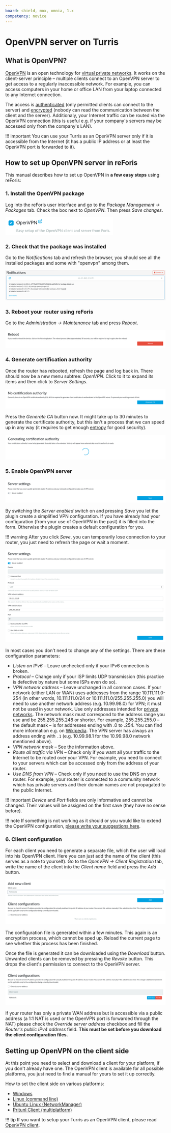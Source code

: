 ```yaml
---
board: shield, mox, omnia, 1.x
competency: novice
---
```

# OpenVPN server on Turris

<!--what-is-openvpn-start-->

## What is OpenVPN?

[OpenVPN](https://en.wikipedia.org/wiki/OpenVPN) is an open technology for
[virtual private networks](https://en.wikipedia.org/wiki/Virtual_private_network).
It works on the client-server principle – multiple clients connect to
an OpenVPN server to get access to a regularly inaccessible network. For
example, you can access computers in your home or office LAN from your laptop
connected to any Internet connection.

The access is [authenticated](https://en.wikipedia.org/wiki/Authentication)
(only permitted clients can connect to the server) and
[encrypted](https://en.wikipedia.org/wiki/Encryption) (nobody can read
the communication between the client and the server). Additionaly, your
Internet traffic can be routed via the OpenVPN connection (this is useful
e.g. if your company's servers may be accessed only from the company's LAN).

!!! important
    You can use your Turris as an OpenVPN server only if it is accessible from
    the Internet (it has a public IP address or at least the OpenVPN port is
    forwarded to it).

<!--what-is-openvpn-end-->

## How to set up OpenVPN server in reForis

This manual describes how to set up OpenVPN in **a few easy steps**
using reForis:

### 1. Install the OpenVPN package

Log into the reForis user interface and go to the _Package Management
→ Packages_ tab. Check the box next to _OpenVPN_. Then press _Save changes_.

![OpenVPN section in package management](package.png)

### 2. Check that the package was installed

Go to the _Notifications_ tab and refresh the browser, you should see all
the installed packages and some with "openvpn" among them.

![Installed packages](packages.png)

### 3. Reboot your router using reForis

Go to the _Administration → Maintenance_ tab and press _Reboot_.

![Device reboot](reboot.png)

### 4. Generate certification authority

Once the router has rebooted, refresh the page and log back in. There should
now be a new menu subtree: _OpenVPN_. Click to it to expand its items and
then click to _Server Settings_.

![No certification authority](no-ca.png)

Press the _Generate CA_ button now. It might take up to 30 minutes to generate
the certificate authority, but this isn't a process that we can speed up in
any way (it requires to get enough
[entropy](https://en.wikipedia.org/wiki/Entropy_(information_theory))
for good security).

![Certification authority is being generated](gen-ca.png)

### 5. Enable OpenVPN server

![OpenVPN server disabled](server-disabled.png)

By switching the _Server enabled_ switch on and pressing _Save_ you let
the plugin create a simplified VPN configuration. If you have already
had your configuration (from your use of OpenVPN in the past) it is filled
into the form. Otherwise the plugin creates a default configuration for you.

!!! warning
    After you click _Save_, you can temporarily lose connection to your
    router, you just need to refresh the page or wait a moment.

![Configuration enabled](server-settings.png)

In most cases you don’t need to change any of the settings. There are these
configuration parameters:

* _Listen on IPv6_ – Leave unchecked only if your IPv6 connection is broken.
* _Protocol_ – Change only if your ISP limits UDP transmission (this practice
  is defective by nature but some ISPs even do so).
* _VPN network address_ – Leave unchanged in all common cases. If your
  network (either LAN or WAN) uses addresses from the range 10.111.111.0-254
  (in other words, 10.111.111.0/24 or 10.111.111.0/255.255.255.0) you will
  need to use another network address (e.g. 10.99.98.0) for VPN; it must not
  be used in your network. Use only addresses intended for
  [private networks](https://en.wikipedia.org/wiki/IPv4#Private_networks).
  The network mask must correspond to the address range you use and be
  255.255.255.248 or shorter. For example, 255.255.255.0 – the default mask
  – is for addresses ending with .0 to .254. You can find more information
  e.g. on [Wikipedia](https://en.wikipedia.org/wiki/Classless_Inter-Domain_Routing#IPv4_CIDR_blocks=).
  The VPN server has always an address ending with `.1` (e.g. 10.99.98.1 for
  the 10.99.98.0 network mentioned above).
* _VPN network mask_ – See the information above.
* _Route all traffic via VPN_ – Check only if you want all your traffic to
  the Internet to be routed over your VPN. For example, you need to connect
  to your servers which can be accessed only from the address of your router.
* _Use DNS from VPN_ – Check only if you need to use the DNS on your router.
  For example, your router is connected to a community network which has
  private servers and their domain names are not propagated to the public
  Internet.

!!! important
    _Device_ and _Port_ fields are only informative and cannot be changed.
    Their values will be assigned on the first save (they have no sense
    before).

!!! note
    If something is not working as it should or you would like to extend
    the OpenVPN configuration,
    [please write your suggestions here](https://forum.turris.cz/t/openvpn-server-easy-and-fast/3674).

### 6. Client configuration

For each client you need to generate a separate file, which the user will load
into his OpenVPN client. Here you can just add the name of the client (this
serves as a note to yourself). Go to the _OpenVPN → Client Registration_ tab,
write the name of the client into the _Client name_ field and press
the _Add_ button.

![Client registration](client.png)

The configuration file is generated within a few minutes. This again is an
encryption process, which cannot be sped up. Reload the current page to see
whether this process has been finished.

Once the file is generated it can be downloaded using the _Download_ button.
Unwanted clients can be removed by pressing the _Revoke_ button. This drops
the client's permission to connect to the OpenVPN server.

![Client configuration download](client-download.png)

If your router has only a private WAN address but is accessible via a public
address (a 1:1 NAT is used or the OpenVPN port is forwarded through the NAT)
please check the _Override server address_ checkbox and fill the _Router's
public IPv4 address_ field. **This must be set before you download the client
configuration files.**

<!--openvpn-client-side-start-->

## Setting up OpenVPN on the client side

At this point you need to select and download a client for your platform, if
you don't already have one. The OpenVPN client is available for all possible
platforms, you just need to find a manual for yours to set it up correctly.

How to set the client side on various platforms:

* [Windows](https://openvpn.net/vpn-server-resources/connecting-to-access-server-with-windows/)
* [Linux (command line)](https://openvpn.net/vpn-server-resources/how-to-connect-to-access-server-from-a-linux-computer/)
* [Ubuntu Linux (NetworkManager)](https://torguard.net/knowledgebase.php?action=displayarticle&id=53)
* [Pritunl Client (multiplatform)](https://client.pritunl.com/)

<!--openvpn-client-side-end-->

!!! tip
    If you want to setup your Turris as an OpenVPN client, please read
    [OpenVPN client](../openvpn-client/openvpn.md).

